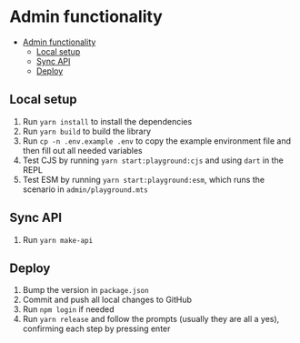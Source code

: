 # Admin functionality

- [Admin functionality](#admin-functionality)
  - [Local setup](#local-setup)
  - [Sync API](#sync-api)
  - [Deploy](#deploy)

## Local setup

1. Run `yarn install` to install the dependencies
2. Run `yarn build` to build the library
3. Run `cp -n .env.example .env` to copy the example environment file and then fill out all needed variables
4. Test CJS by running `yarn start:playground:cjs` and using `dart` in the REPL
5. Test ESM by running `yarn start:playground:esm`, which runs the scenario in `admin/playground.mts`

## Sync API

1. Run `yarn make-api`

## Deploy

1. Bump the version in `package.json`
2. Commit and push all local changes to GitHub
3. Run `npm login` if needed
4. Run `yarn release` and follow the prompts (usually they are all a yes), confirming each step by pressing enter
